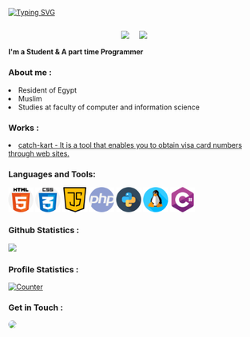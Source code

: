 <!-- Github README -->

[![Typing SVG](https://readme-typing-svg.herokuapp.com/?color=ff91a4&size=36&center=true&vCenter=true&width=1420&lines=HELLO,+My+name+is+Sa升升am;I'm+20+years+old;I'm+from+Egypt;I+Graduated+systems+Development;Be+Welcome!+:%29)](https://git.io/typing-svg)
##
<p align="center"><a href="https://github.com/Death-Mask">
<img height="165" src="https://github-readme-stats.vercel.app/api?username=Death-Mask&show_icons=true&include_all_commits=true&theme=react&cache_seconds=3200&hide_border=true" /></a>
&nbsp;&nbsp;&nbsp;
<a href="https://github.com/Death-Mask"><img src="https://github-readme-stats.vercel.app/api/top-langs/?username=Death-Mask&layout=compact&theme=react&hide_border=true" />
</a></p>

<b>I'm a Student & A part time Programmer</b>

<h3>About me :</h3>
<li>Resident of Egypt</li>
<li>Muslim</li>
<li>Studies at faculty of computer and information science</li>

<h3>Works :</h3>
<li> <a href="https://github.com/Death-Mask/catch-kart">catch-kart - It is a tool that enables you to obtain visa card numbers through web sites.</a>

<h3 align="left">Languages and Tools:</h3>
<img title="html-5" alt="html-5" width="50px" src="assets/html-5.png"/> <img title="css" alt="css" width="50px" src="assets/css.png"/> <img title="java-script" alt="java-script" width="50px" src="assets/java-script.png"/> <img title="php" alt="php" width="50px" src="assets/php.png"/> <img title="snakes" alt="snakes" width="50px" src="assets/snakes.png"/> <img title="linux" alt="linux" width="50px" src="assets/linux.png"/> <img title="c-sharp" alt="c-sharp" width="50px" src="assets/c-sharp.png"/>
  
<h3>Github Statistics :</h3>
<a href="https://github.com/Death-Mask"><img width=650 src="https://github-profile-trophy.vercel.app/?username=Death-Mask&theme=dracula&no-frame=true&title=Followers,Stars,Commit,Repository,Issues"/></a>

<h3>Profile Statistics :</h3>
<a href="https://github.com/Death-Mask"><img height="25" title="Counter" src="https://komarev.com/ghpvc/?username=Death-Mask&color=blueviolet&style=flat-square"></a>

<h3>Get in Touch : </h3>
<a href="https://www.linkedin.com/in/sal-lam-ab422026b/" target="_blank"><img src="https://img.shields.io/badge/-LinkedIn-%230077B5?style=for-the-badge&logo=linkedin&logoColor=white" style="border-radius: 30px" target="_blank"></a> 


